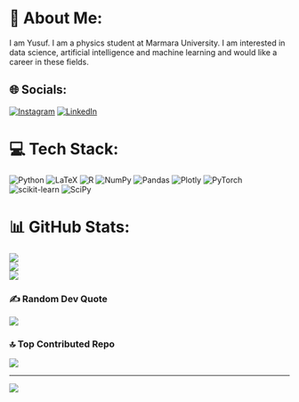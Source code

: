 # 💫 About Me:
I am Yusuf. I am a physics student at Marmara University. I am interested in data science, artificial intelligence and machine learning and would like a career in these fields.


## 🌐 Socials:
[![Instagram](https://img.shields.io/badge/Instagram-%23E4405F.svg?logo=Instagram&logoColor=white)](https://instagram.com/hyusufcann) [![LinkedIn](https://img.shields.io/badge/LinkedIn-%230077B5.svg?logo=linkedin&logoColor=white)](https://linkedin.com/in/yusufcan1) 

# 💻 Tech Stack:
![Python](https://img.shields.io/badge/python-3670A0?style=for-the-badge&logo=python&logoColor=ffdd54) ![LaTeX](https://img.shields.io/badge/latex-%23008080.svg?style=for-the-badge&logo=latex&logoColor=white) ![R](https://img.shields.io/badge/r-%23276DC3.svg?style=for-the-badge&logo=r&logoColor=white) ![NumPy](https://img.shields.io/badge/numpy-%23013243.svg?style=for-the-badge&logo=numpy&logoColor=white) ![Pandas](https://img.shields.io/badge/pandas-%23150458.svg?style=for-the-badge&logo=pandas&logoColor=white) ![Plotly](https://img.shields.io/badge/Plotly-%233F4F75.svg?style=for-the-badge&logo=plotly&logoColor=white) ![PyTorch](https://img.shields.io/badge/PyTorch-%23EE4C2C.svg?style=for-the-badge&logo=PyTorch&logoColor=white) ![scikit-learn](https://img.shields.io/badge/scikit--learn-%23F7931E.svg?style=for-the-badge&logo=scikit-learn&logoColor=white) ![SciPy](https://img.shields.io/badge/SciPy-%230C55A5.svg?style=for-the-badge&logo=scipy&logoColor=%white)
# 📊 GitHub Stats:
![](https://github-readme-stats.vercel.app/api?username=hyusufcan&theme=blue-green&hide_border=false&include_all_commits=false&count_private=false)<br/>
![](https://github-readme-streak-stats.herokuapp.com/?user=hyusufcan&theme=blue-green&hide_border=false)<br/>
![](https://github-readme-stats.vercel.app/api/top-langs/?username=hyusufcan&theme=blue-green&hide_border=false&include_all_commits=false&count_private=false&layout=compact)

### ✍️ Random Dev Quote
![](https://quotes-github-readme.vercel.app/api?type=horizontal&theme=radical)

### 🔝 Top Contributed Repo
![](https://github-contributor-stats.vercel.app/api?username=hyusufcan&limit=5&theme=dark&combine_all_yearly_contributions=true)

---
[![](https://visitcount.itsvg.in/api?id=hyusufcan&icon=0&color=0)](https://visitcount.itsvg.in)

<!-- Proudly created with GPRM ( https://gprm.itsvg.in ) -->
